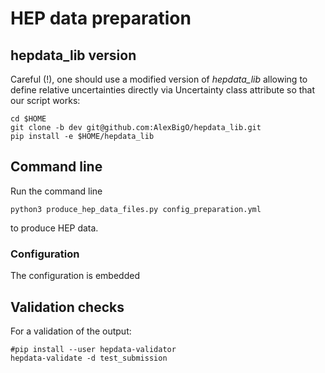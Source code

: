 # HEP data preparation

## hepdata_lib version
Careful (!), one should use a modified version of *hepdata_lib* allowing to define relative uncertainties directly via Uncertainty class attribute so that our script works:
```
cd $HOME
git clone -b dev git@github.com:AlexBigO/hepdata_lib.git
pip install -e $HOME/hepdata_lib
```

## Command line
Run the command line
```
python3 produce_hep_data_files.py config_preparation.yml
```
to produce HEP data.

### Configuration
The configuration is embedded


## Validation checks
For a validation of the output:
```
#pip install --user hepdata-validator
hepdata-validate -d test_submission
```